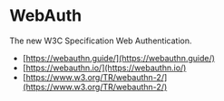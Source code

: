 # WebAuth
The new W3C Specification Web Authentication.

* [https://webauthn.guide/](https://webauthn.guide/)
* [https://webauthn.io/](https://webauthn.io/)
* [https://www.w3.org/TR/webauthn-2/](https://www.w3.org/TR/webauthn-2/)

